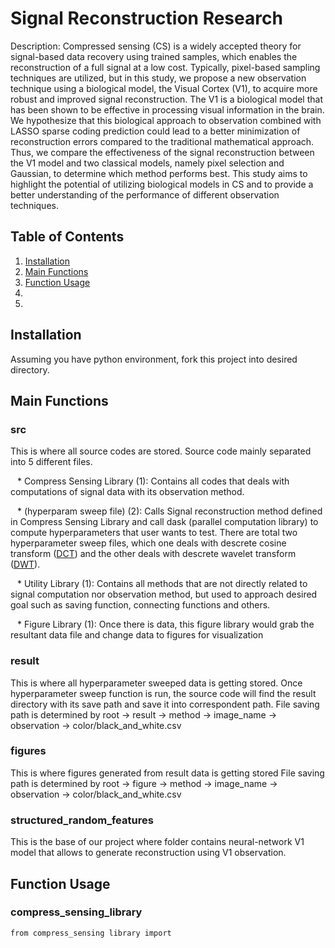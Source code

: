 # Signal Reconstruction Research
Description: Compressed sensing (CS) is a widely accepted theory for signal-based data recovery using trained samples, which enables the reconstruction of a full signal at a low cost. Typically, pixel-based sampling techniques are utilized, but in this study, we propose a new observation technique using a biological model, the Visual Cortex (V1), to acquire more robust and improved signal reconstruction. The V1 is a biological model that has been shown to be effective in processing visual information in the brain. We hypothesize that this biological approach to observation combined with LASSO sparse coding prediction could lead to a better minimization of reconstruction errors compared to the traditional mathematical approach. Thus, we compare the effectiveness of the signal reconstruction between the V1 model and two classical models, namely pixel selection and Gaussian, to determine which method performs best. This study aims to highlight the potential of utilizing biological models in CS and to provide a better understanding of the performance of different observation techniques.

## Table of Contents
1. [Installation](#installation)
2. [Main Functions](#main-functions)
3. [Function Usage](#function-usage)
4.
5.

## Installation
Assuming you have python environment, fork this project into desired directory.

## Main Functions

### src
This is where all source codes are stored. Source code mainly separated into 5 different files. 
    
&ensp; * Compress Sensing Library (1): Contains all codes that deals with computations of signal data with its observation method. 

&ensp; * (hyperparam sweep file) (2): Calls Signal reconstruction method defined in Compress Sensing Library and call dask (parallel computation library) to compute hyperparameters that user wants to test. There are total two hyperparameter sweep files, which one deals with descrete cosine transform ([DCT](https://en.wikipedia.org/wiki/Dual-clutch_transmission)) and the other deals with descrete wavelet transform ([DWT](https://en.wikipedia.org/wiki/Discrete_wavelet_transform)). 

&ensp; * Utility Library (1): Contains all methods that are not directly related to signal computation nor observation method, but used to approach desired goal such as saving function, connecting functions and others.

&ensp; * Figure Library (1): Once there is data, this figure library would grab the resultant data file and change data to figures for visualization



### result
This is where all hyperparameter sweeped data is getting stored. Once hyperparameter sweep function is run, the source code will find the result directory with its save path and save it into correspondent path.
File saving path is determined by root -> result -> method -> image_name -> observation -> color/black_and_white.csv

### figures
This is where figures generated from result data is getting stored
File saving path is determined by root -> figure -> method -> image_name -> observation -> color/black_and_white.csv

### structured_random_features
This is the base of our project where folder contains neural-network V1 model that allows to generate reconstruction using V1 observation.

## Function Usage

### compress_sensing_library
    from compress_sensing library import 